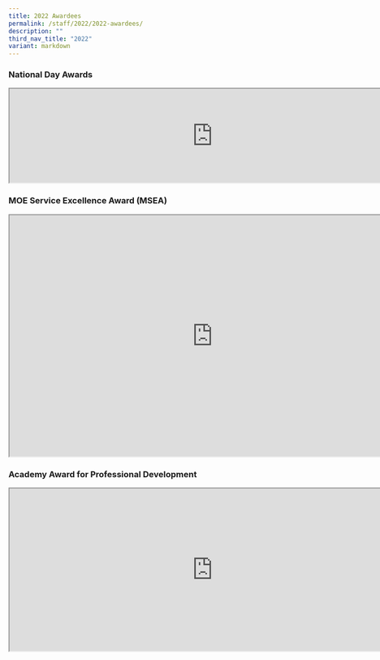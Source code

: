 ```yaml
---
title: 2022 Awardees
permalink: /staff/2022/2022-awardees/
description: ""
third_nav_title: "2022"
variant: markdown
---
```

<h3>National Day Awards</h3>

<iframe src="https://docs.google.com/document/d/e/2PACX-1vTB7WVaSLMDJ_Jh9tLxBovlrsw4BnojPdjfTlbfZg5Lsx_XXDSoEQlVd1vQhd-SY5WCemRuMQ3t6KpZ/pub?embedded=true" width="800px" height="185px" scrolling="no"></iframe>

<h3>MOE Service Excellence Award (MSEA)</h3>

<iframe src="https://docs.google.com/document/d/e/2PACX-1vSJwo9itQzqP6AmaDqALkFgZUXYJi4FtZzBB_pkUTcjFWcTbgYsneSMx8kCMhyL2-nGAWwesv12Go_a/pub?embedded=true" width="800px" height="475px" scrolling="no"></iframe>

<h3>Academy Award for Professional Development</h3>

<iframe src="https://docs.google.com/document/d/e/2PACX-1vTw9UOIHVVDT4bPI1GLyIVUsnEkKzA-S4Syyg3w-Tlx-KmMzVUrGrH7xBLVq_cRYITiHxRwSxzvNb4S/pub?embedded=true" width="800px" height="320px" scrolling="no"></iframe>